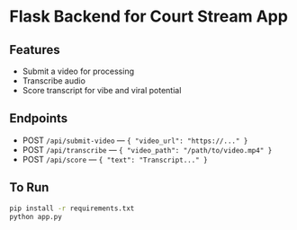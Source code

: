 # Flask Backend for Court Stream App

## Features

- Submit a video for processing
- Transcribe audio
- Score transcript for vibe and viral potential

## Endpoints

- POST `/api/submit-video` — `{ "video_url": "https://..." }`
- POST `/api/transcribe` — `{ "video_path": "/path/to/video.mp4" }`
- POST `/api/score` — `{ "text": "Transcript..." }`

## To Run

```bash
pip install -r requirements.txt
python app.py
```